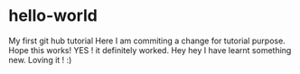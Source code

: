 # hello-world
My first git hub tutorial
Here I am commiting a change for tutorial purpose.  Hope this works!
YES ! it definitely worked.  Hey hey I have learnt something new.  Loving it ! :)

